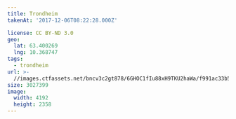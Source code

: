 ```yaml
---
title: Trondheim
takenAt: '2017-12-06T08:22:28.000Z'

license: CC BY-ND 3.0
geo:
  lat: 63.400269
  lng: 10.368747
tags:
  - trondheim
url: >-
  //images.ctfassets.net/bncv3c2gt878/6GHOC1fIu88xH9TKU2haWa/f991ac33b5d1bf9116de500e0c7c037d/trondheim_24002848897_o
size: 3027399
image:
  width: 4192
  height: 2358
---
```

